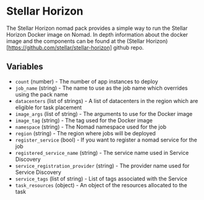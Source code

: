 # Stellar Horizon

The Stellar Horizon nomad pack provides a simple way to run the Stellar Horizon Docker image on Nomad. In depth information about the docker image and the components can be found at the (Stellar Horizon)[https://github.com/stellar/stellar-horizon] github repo.

## Variables

- `count` (number) - The number of app instances to deploy
- `job_name` (string) - The name to use as the job name which overrides using the pack name
- `datacenters` (list of strings) - A list of datacenters in the region which are eligible for task placement
- `image_args` (list of string) - The arguments to use for the Docker image
- `image_tag` (string) - The tag used for the Docker image
- `namespace` (string) - The Nomad namespace used for the job
- `region` (string) - The region where jobs will be deployed
- `register_service` (bool) - If you want to register a nomad service for the job
- `registered_service_name` (string) - The service name used in Service Discovery
- `service_registration_provider` (string) - The provider name used for Service Discovery
- `service_tags` (list of string) - List of tags associated with the Service
- `task_resources` (object) - An object of the resources allocated to the task
